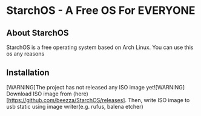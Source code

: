 # StarchOS - A Free OS For EVERYONE
## About StarchOS
StarchOS is a free operating system based on Arch Linux.
You can use this os any reasons


## Installation
[WARNING]The project has not released any ISO image yet![WARNING]
Download ISO image from (here)[https://github.com/beezza/StarchOS/releases].
Then, write ISO image to usb static using image writer(e.g. rufus, balena etcher)

